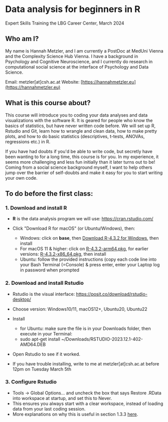 # Data analysis for beginners in R

Expert Skills Training the LBG Career Center, March 2024

## Who am I?

My name is Hannah Metzler, and I am currently a PostDoc at MedUni Vienna and the Complexity Science Hub Vienna. I have a background in Psychology and Cognitive Neuroscience, and I currently do research in computational social science at the interface of Psychology and Data Science. 

Email: metzler[at]csh.ac.at
Website: [https://hannahmetzler.eu](https://hannahmetzler.eu)

## What is this course about? 

This course will introduce you to coding your data analyses and data visualizations with the software R. It is geared for people who know the basics of statistics, but have never written code before. We will set up R, Rstudio and Git, learn how to wrangle and clean data, how to make pretty plots, and how to do basic statistics (descriptives, t-tests, ANOVAs, regressions etc.) in R.

If you have had doubts if you'd be able to write code, but secretly have been wanting to for a long time, this course is for you. In my experience, it seems more challenging and less fun initially than it later turns out to be! Coming from a social science background myself, I want to help others jump over the barrier of self-doubts and make it easy for you to start writing your own code.

## To do before the first class: 

### 1. Download and install R

* **R** is the data analysis program we will use: <https://cran.rstudio.com/>

* Click "Download R for macOS" (or Ubuntu/Windows), then: 
  * Windows: click on **base**, then [Download R-4.3.2 for Windows](https://cran.rstudio.com/bin/windows/base/R-4.3.2-win.exe), then install
  * For macOS 11 & higher: click on [R-4.3.2-arm64.pkg](https://cran.rstudio.com/bin/macosx/big-sur-arm64/base/R-4.3.2-arm64.pkg), for earlier versions: [R-4.3.2-x86_64.pkg](https://cran.rstudio.com/bin/macosx/big-sur-x86_64/base/R-4.3.2-x86_64.pkg), then install
  * Ubuntu: follow the provided instructions (copy each code line into your Bash Terminal (=Console) & press enter, enter your Laptop log in password when prompted

### 2. Download and install Rstudio

* Rstudio is the visual interface: <https://posit.co/download/rstudio-desktop/>

* Choose version: Windows10/11, macOS12+, Ubuntu20, Ubuntu22
* Install
  * for Ubuntu: make sure the file is in your Downloads folder, then execute in your Terminal: 
   *  sudo apt-get install ~/Downloads/RSTUDIO-2023.12.1-402-AMD64.DEB
* Open Rstudio to see if it worked.
* If you have trouble installing, write to me at metzler[at]csh.ac.at before 12pm on Tuesday March 5th

### 3. Configure Rstudio

* Tools -> Global Options... and uncheck the box that says Restore .RData into workspace at startup, and set this to Never.
* This ensures you always start with a clear workspace, instead of loading data from your last coding session. 
* More explanations on why this is useful in section 1.3.3 [here](https://psyteachr.github.io/reprores-v3/intro.html). 

